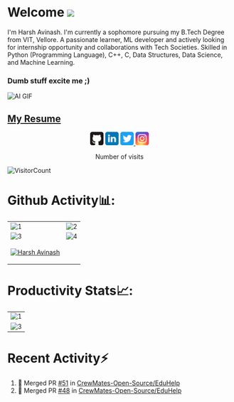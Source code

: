 
# Welcome <img src="https://media.giphy.com/media/hVa6t0WpoDOk7Pxb7l/giphy.gif" width="50">
I'm Harsh Avinash. I'm currently a sophomore pursuing my B.Tech Degree from VIT, Vellore. A passionate learner, ML developer and actively looking for internship opportunity and collaborations with Tech Societies. Skilled in Python (Programming Language), C++, C, Data Structures, Data Science, and Machine Learning.

### Dumb stuff excite me ;)

<img src="https://miro.medium.com/max/3034/1*WI43epHjl6I6FzBVPzvXAQ.gif" alt="AI GIF"  height="400">

## [My Resume](https://drive.google.com/file/d/1jA-3WVui3XhM_mObJRV9R0YwK4OeQbur/view?usp=sharing)

<p align = "center">
<a href =https://github.com/Harsh-Avinash target='blank'> <img src=https://github.com/edent/SuperTinyIcons/blob/master/images/svg/github.svg height='30' weight='30'/></a>
<a href = https://www.linkedin.com/in/harsh-avinash-b129141a8 target='blank'> <img src=https://github.com/edent/SuperTinyIcons/blob/master/images/svg/linkedin.svg height='30' weight='30'/></a> 
<a href = https://twitter.com/HarshAvinash4 target='blank'> <img src=https://github.com/edent/SuperTinyIcons/blob/master/images/svg/twitter.svg height='30' weight='30'/>
<a href = https://www.instagram.com/_harsh_avinash_/ target='blank'> <img src=https://github.com/edent/SuperTinyIcons/blob/master/images/svg/instagram.svg height='30' weight='30'/></a>
<p align = "center" > Number of visits <br> 
  
  ![VisitorCount](https://profile-counter.glitch.me/{Harsh-Avinash}/count.svg) 
</p>

# Github Activity📊:

<table>
  <tr>
    <td><img src="https://github-readme-stats.vercel.app/api?username=Harsh-Avinash&theme=radical&show_icons=true"  display=block width=100% height=auto  alt="1" ></td>
    <td><img src="https://github-readme-stats.vercel.app/api/top-langs/?username=Harsh-Avinash&theme=radical&layout=compact&hide=Jupyter%20Notebook"  display=block width=100% height=auto  alt="2" ></td>
   </tr> 
   <tr>
      <td><img src="https://github-readme-streak-stats.herokuapp.com/?user=Harsh-Avinash&theme=tokyonight"  display=block width=100% height=auto alt="3" ></td>
     <td><img src="https://github-readme-stats.vercel.app/api/wakatime?username=mindwrapper&custom_title=My%20Weekly%20Stats&layout=compact&theme=tokyonight" align="right" display=block width=100% height=auto  alt="4"  >
  </td>
  <tr><td><p align="center"><a href="https://github.com/ryo-ma/github-profile-trophy"><img src="https://github-profile-trophy.vercel.app/?username=Harsh-Avinash&theme=dracula&column=4&margin-w=15&margin-h=15" alt="Harsh Avinash" /></a></p>
</td></tr>
  </tr>
</table>

# Productivity Stats📈:
<table>
  <tr>
    <td><img src="https://github-profile-summary-cards.vercel.app/api/cards/profile-details?username=Harsh-Avinash&theme=monokai"  display=block width=100% height=auto  alt="1" ></td>
   </tr> 
   <tr>
      <td><img src="https://activity-graph.herokuapp.com/graph?username=Harsh-Avinash&bg_color=1a1b27&color=be90f2&line=638fda&point=35aea1&area=true"  display=block width=100% height=auto alt="3" ></td>
  </td>
  </tr>
</table>


# Recent Activity⚡

<!--START_SECTION:activity-->
1. 🎉 Merged PR [#51](https://github.com/CrewMates-Open-Source/EduHelp/pull/51) in [CrewMates-Open-Source/EduHelp](https://github.com/CrewMates-Open-Source/EduHelp)
2. 🎉 Merged PR [#48](https://github.com/CrewMates-Open-Source/EduHelp/pull/48) in [CrewMates-Open-Source/EduHelp](https://github.com/CrewMates-Open-Source/EduHelp)
<!--END_SECTION:activity-->
